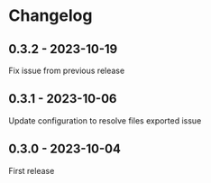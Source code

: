 # Changelog

## 0.3.2 - 2023-10-19

Fix issue from previous release

## 0.3.1 - 2023-10-06

Update configuration to resolve files exported issue

## 0.3.0 - 2023-10-04

First release
